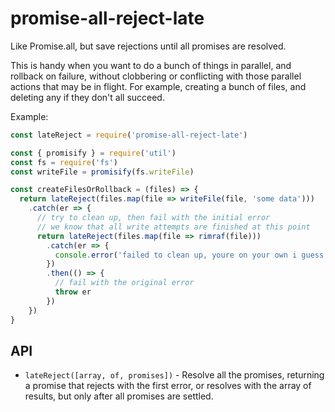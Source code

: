 # promise-all-reject-late

Like Promise.all, but save rejections until all promises are resolved.

This is handy when you want to do a bunch of things in parallel, and rollback on failure, without clobbering or
conflicting with those parallel actions that may be in flight. For example, creating a bunch of files, and deleting any
if they don't all succeed.

Example:

```js
const lateReject = require('promise-all-reject-late')

const { promisify } = require('util')
const fs = require('fs')
const writeFile = promisify(fs.writeFile)

const createFilesOrRollback = (files) => {
  return lateReject(files.map(file => writeFile(file, 'some data')))
    .catch(er => {
      // try to clean up, then fail with the initial error
      // we know that all write attempts are finished at this point
      return lateReject(files.map(file => rimraf(file)))
        .catch(er => {
          console.error('failed to clean up, youre on your own i guess', er)
        })
        .then(() => {
          // fail with the original error
          throw er
        })
    })
}
```

## API

* `lateReject([array, of, promises])` - Resolve all the promises, returning a promise that rejects with the first error,
  or resolves with the array of results, but only after all promises are settled.
